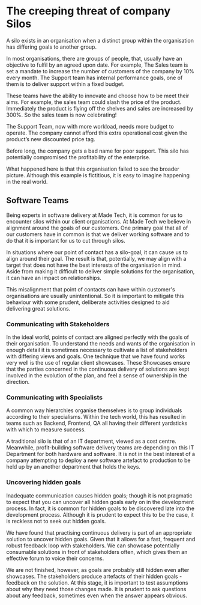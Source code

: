 # The creeping threat of company Silos

A silo exists in an organisation when a distinct group within the organisation has differing goals to another group.

In most organisations, there are groups of people, that, usually have an objective to fulfil by an agreed upon date. For example, The Sales team is set a mandate to increase the number of customers of the company by 10% every month. The Support team has internal performance goals, one of them is to deliver support within a fixed budget.

These teams have the ability to innovate and choose how to be meet their aims. For example, the sales team could slash the price of the product. Immediately the product is flying off the shelves and sales are increased by 300%. So the sales team is now celebrating!

The Support Team, now with more workload, needs more budget to operate. The company cannot afford this extra operational cost given the product’s new discounted price tag.

Before long, the company gets a bad name for poor support. This silo has potentially compromised the profitability of the enterprise.

What happened here is that this organisation failed to see the broader picture. Although this example is fictitious, it is easy to imagine happening in the real world.

## Software Teams

Being experts in software delivery at Made Tech, it is common for us to encounter silos within our client organisations. At Made Tech we believe in alignment around the goals of our customers. One primary goal that all of our customers have in common is that we deliver working software and to do that it is important for us to cut through silos.

In situations where our point of contact has a silo-goal, it can cause us to align around their goal. The result is that, potentially, we may align with a target that does not have the best interests of the organisation in mind. Aside from making it difficult to deliver simple solutions for the organisation, it can have an impact on relationships. 

This misalignment that point of contacts can have within customer's organisations are usually unintentional. So it is important to mitigate this behaviour with some prudent, deliberate activities designed to aid delivering great solutions.

### Communicating with Stakeholders

In the ideal world, points of contact are aligned perfectly with the goals of their organisation. To understand the needs and wants of the organisation in enough detail it is sometimes necessary to cultivate a list of stakeholders with differing views and goals. One technique that we have found works very well is the use of regular client showcases. These Showcases ensure that the parties concerned in the continuous delivery of solutions are kept involved in the evolution of the plan, and feel a sense of ownership in the direction.

### Communicating with Specialists

A common way hierarchies organise themselves is to group individuals according to their specialisms. Within the tech world, this has resulted in teams such as Backend, Frontend, QA all having their different yardsticks with which to measure success.

A traditional silo is that of an IT department, viewed as a cost centre. Meanwhile, profit-building software delivery teams are depending on this IT Department for both hardware and software. It is not in the best interest of a company attempting to deploy a new software artefact to production to be held up by an another department that holds the keys.

### Uncovering hidden goals

Inadequate communication causes hidden goals; though it is not pragmatic to expect that you can uncover all hidden goals early on in the development process. In fact, it is common for hidden goals to be discovered late into the development process. Although it is prudent to expect this to be the case, it is reckless not to seek out hidden goals.

We have found that practising continuous delivery is part of an appropriate solution to uncover hidden goals. Given that it allows for a fast, frequent and robust feedback loop with stakeholders. We can showcase potentially consumable solutions in front of stakeholders often, which gives them an effective forum to voice their concerns.

We are not finished, however, as goals are probably still hidden even after showcases. The stakeholders produce artefacts of their hidden goals - feedback on the solution. At this stage, it is important to test assumptions about why they need those changes made. It is prudent to ask questions about any feedback, sometimes even when the answer appears obvious.
